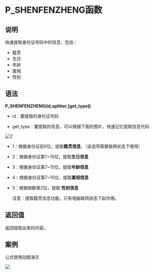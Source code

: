 # P_SHENFENZHENG函数

## 说明

快速提取身份证号码中的信息，包括：

- 籍贯
- 生日
- 年龄
- 属相
- 性别

## 语法

**P_SHENFENZHENG(id,splitter,[get_type])**

- id：要提取的身份证号码

- get_type：要提取的信息，可以根据下面的图片，快速记忆提取信息代码


![2](http://mypic.ladeng6666.com/2017-09-23-072545.jpg)

- 1：根据身份证前6位，提取**籍贯信息**，（该选项需要联网状态下使用）
- 2：根据身份证第7~15位，提取**生日信息**
- 3：根据身份证第7~15位，提取**年龄信息**
- 4：根据身份证第7~15位，提取**属相信息**
- 5：根据倒数第2位，提取 **性别信息**

  注意：提取籍贯信息功能，只有电脑联网状态下起作用。

## 返回值

返回提取出来的内容。

## 案例

公式使用动图演示

![](http://mypic.ladeng6666.com/2017-09-23-shenfenzheng.gif)